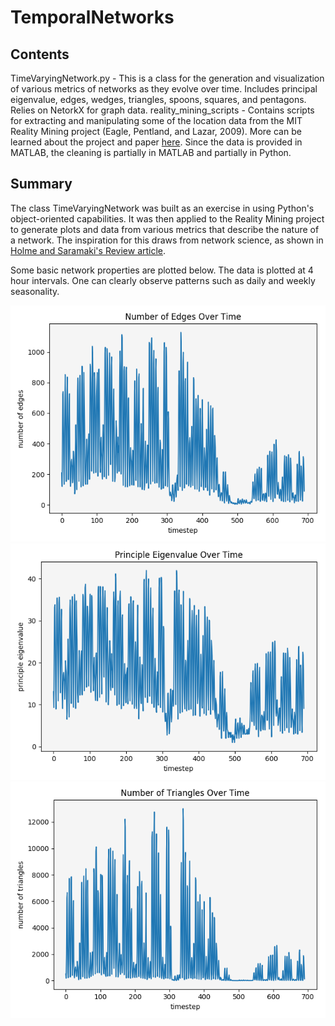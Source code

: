 # TemporalNetworks


## Contents
TimeVaryingNetwork.py - This is a class for the generation and visualization of various metrics of networks as they evolve over time. Includes principal eigenvalue, edges, wedges, triangles, spoons, squares, and pentagons. Relies on NetorkX for graph data.
reality_mining_scripts - Contains scripts for extracting and manipulating some of the location data from the MIT Reality Mining project (Eagle, Pentland, and Lazar, 2009). More can be learned about the project and paper [here](http://realitycommons.media.mit.edu/). Since the data is provided in MATLAB, the cleaning is partially in MATLAB and partially in Python.

## Summary
The class TimeVaryingNetwork was built as an exercise in using Python's object-oriented capabilities. It was then applied to the Reality Mining project to generate plots and data from various metrics that describe the nature of a network. The inspiration for this draws from network science, as shown in [Holme and Saramaki's Review article](https://arxiv.org/abs/1108.1780).

Some basic network properties are plotted below. The data is plotted at 4 hour intervals. One can clearly observe patterns such as daily and weekly seasonality.

![text](https://github.com/markliammurphy/TemporalNetworks/blob/master/images/edges.jpg "Plot of Edges Over Time")
![text](https://github.com/markliammurphy/TemporalNetworks/blob/master/images/eigenvalues.jpg "Plot of Principle Eigenvalue Over Time")
![text](https://github.com/markliammurphy/TemporalNetworks/blob/master/images/triangles.jpg "Plot of Triangles Over Time")

